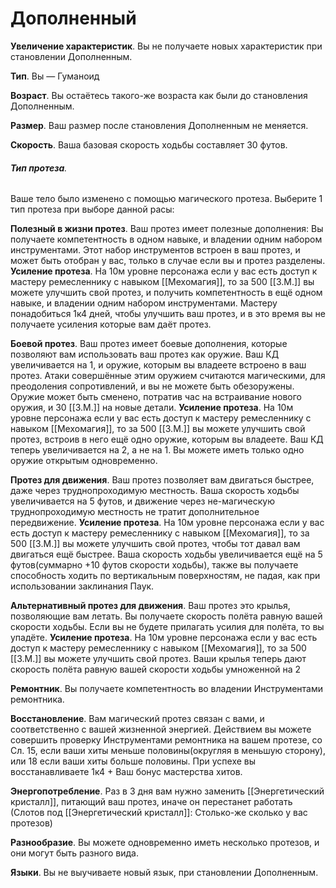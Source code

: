 # Дополненный
**Увеличение характеристик**. Вы не получаете новых характеристик при становлении Дополненным.

**Тип**. Вы — Гуманоид

**Возраст**. Вы остаётесь такого-же возраста как были до становления Дополненным.

**Размер**. Ваш размер после становления Дополненным не меняется.

**Скорость**. Ваша базовая скорость ходьбы составляет 30 футов.

###### **Тип протеза**. 
Ваше тело было изменено с помощью магического протеза. Выберите 1 тип протеза при выборе данной расы:

**Полезный в жизни протез**. Ваш протез имеет полезные дополнения: Вы получаете компетентность в одном навыке, и владении одним набором инструментами. Этот набор инструментов встроен в ваш протез, и может быть отобран у вас, только в случае если вы и протез разделены.
**Усиление протеза**. На 10м уровне персонажа если у вас есть доступ к мастеру ремесленнику с навыком [[Мехомагия]], то за 500 [[З.М.]] вы можете улучшить свой протез, и получить компетентность в ещё одном навыке, и владении одним набором инструментами. Мастеру понадобиться 1к4 дней, чтобы улучшить ваш протез, и в это время вы не получаете усиления которые вам даёт протез.

**Боевой протез**. Ваш протез имеет боевые дополнения, которые позволяют вам использовать ваш протез как оружие. Ваш КД увеличивается на 1, и оружие, которым вы владеете встроено в ваш протез. Атаки совершённые этим оружием считаются магическими, для преодоления сопротивлений, и вы не можете быть обезоружены. Оружие может быть сменено, потратив час на встраивание нового оружия, и 30 [[З.М.]] на новые детали.
**Усиление протеза**. На 10м уровне персонажа если у вас есть доступ к мастеру ремесленнику с навыком [[Мехомагия]], то за 500 [[З.М.]] вы можете улучшить свой протез, встроив в него ещё одно оружие, которым вы владеете. Ваш КД теперь увеличивается на 2, а не на 1. Вы можете иметь только одно оружие открытым одновременно.

**Протез для движения**. Ваш протез позволяет вам двигаться быстрее, даже через труднопроходимую местность. Ваша скорость ходьбы увеличивается на 5 футов, и движение через не-магическую труднопроходимую местность не тратит дополнительное передвижение.
**Усиление протеза**. На 10м уровне персонажа если у вас есть доступ к мастеру ремесленнику с навыком [[Мехомагия]], то за 500 [[З.М.]] вы можете улучшить свой протез, чтобы тот давал вам двигаться ещё быстрее. Ваша скорость ходьбы увеличивается ещё на 5 футов(суммарно +10 футов скорости ходьбы), также вы получаете способность ходить по вертикальным поверхностям, не падая, как при использовании заклинания Паук.

**Альтернативный протез для движения**. Ваш протез это крылья, позволяющие вам летать. Вы получаете скорость полёта равную вашей скорости ходьбы. Если вы не будете прилагать усилия для полёта, то вы упадёте.
**Усиление протеза**. На 10м уровне персонажа если у вас есть доступ к мастеру ремесленнику с навыком [[Мехомагия]], то за 500 [[З.М.]] вы можете улучшить свой протез. Ваши крылья теперь дают скорость полёта равную вашей скорости ходьбы умноженной на 2

**Ремонтник**. Вы получаете компетентность во владении Инструментами ремонтника.

**Восстановление**. Вам магический протез связан с вами, и соответственно с вашей жизненной энергией. Действием вы можете совершить проверку Инструментами ремонтника на вашем протезе, со Сл. 15, если ваши хиты меньше половины(округляя в меньшую сторону), или 18 если ваши хиты больше половины. При успехе вы восстанавливаете 1к4 + Ваш бонус мастерства хитов.

**Энергопотребление**. Раз в 3 дня вам нужно заменить [[Энергетический кристалл]], питающий ваш протез, иначе он перестанет работать (Слотов под [[Энергетический кристалл]]: Столько-же сколько у вас протезов)

**Разнообразие**. Вы можете одновременно иметь несколько протезов, и они могут быть разного вида.

**Языки**. Вы не выучиваете новый язык, при становлении Дополненным.